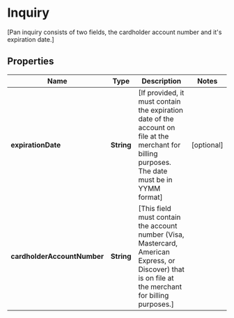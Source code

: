 

# Inquiry

[Pan inquiry consists of two fields, the cardholder account number and it's expiration date.]

## Properties

| Name | Type | Description | Notes |
|------------ | ------------- | ------------- | -------------|
|**expirationDate** | **String** | [If provided, it must contain the expiration date of the account on file at the merchant for billing purposes. The date must be in YYMM format] |  [optional] |
|**cardholderAccountNumber** | **String** | [This field must contain the account number (Visa, Mastercard, American Express, or Discover) that is on file at the merchant for billing purposes.] |  |



